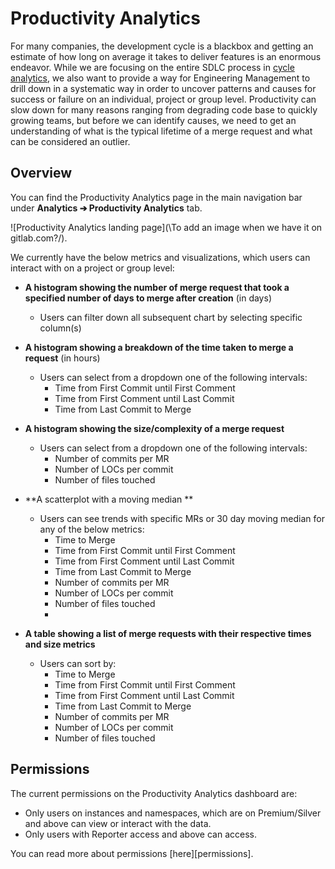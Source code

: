 # Productivity Analytics

For many companies, the development cycle is a blackbox and getting an estimate of how long on average it takes to deliver features is an enormous endeavor. While we are focusing on the entire SDLC process in [cycle analytics](https://docs.gitlab.com/ee/user/project/cycle_analytics.html), we also want to provide a way for Engineering Management to drill down in a systematic way in order to uncover patterns and causes for success or failure on an individual, project or group level. Productivity can slow down for many reasons ranging from degrading code base to quickly growing teams, but before we can identify causes, we need to get an understanding of what is the typical lifetime of a merge request and what can be considered an outlier.

## Overview

You can find the Productivity Analytics page in the main navigation bar under **Analytics ➔ Productivity Analytics** tab.

![Productivity Analytics landing page](\To add an image when we have it on gitlab.com?/).

We currently have the below metrics and visualizations, which users can interact with on a project or group level:

- **A histogram showing the number of merge request that took a specified number of days to merge after creation** (in days)
  - Users can filter down all subsequent chart by selecting specific column(s)
  
- **A histogram showing a breakdown of the time taken to merge a request** (in hours)
  - Users can select from a dropdown one of the following intervals:
    - Time from First Commit until First Comment
    - Time from First Comment until Last Commit
    - Time from Last Commit to Merge
    
- **A histogram showing the size/complexity of a merge request**
  - Users can select from a dropdown one of the following intervals:
    - Number of commits per MR
    - Number of LOCs per commit
    - Number of files touched 
    
- **A scatterplot with a moving median **
  - Users can see trends with specific MRs or 30 day moving median for any of the below metrics:
    - Time to Merge
    - Time from First Commit until First Comment
    - Time from First Comment until Last Commit
    - Time from Last Commit to Merge
    - Number of commits per MR
    - Number of LOCs per commit
    - Number of files touched 
    - 
- **A table showing a list of merge requests with their respective times and size metrics**
  - Users can sort by:
    - Time to Merge
    - Time from First Commit until First Comment
    - Time from First Comment until Last Commit
    - Time from Last Commit to Merge
    - Number of commits per MR
    - Number of LOCs per commit
    - Number of files touched 

## Permissions

The current permissions on the Productivity Analytics dashboard are:

- Only users on instances and namespaces, which are on Premium/Silver and above can view or interact with the data.
- Only users with Reporter access and above can access.

You can read more about permissions [here][permissions].
